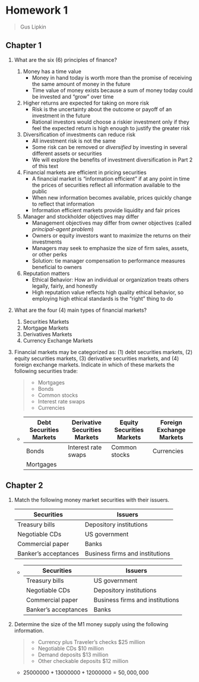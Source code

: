 # Homework 1

> Gus Lipkin

## Chapter 1

1. What are the six (6) principles of finance?

   1. Money has a time value
      - Money in hand today is worth more than the promise of receiving the same amount of money in the future
      - Time value of money exists because a sum of money today could be invested and “grow” over time
   2. Higher returns are expected for taking on more risk
      - Risk is the uncertainty about the outcome or payoff of an investment in the future
      - Rational investors would choose a riskier investment only if they feel the expected return is high enough to justify the greater risk
   3. Diversification of investments can reduce risk
      - All investment risk is not the same
      - Some risk can be removed or *diversified* by investing in several different assets or securities
      - We will explore the benefits of investment diversification in Part 2 of this text
   4. Financial markets are efficient in pricing securities
      - A financial market is “information efficient” if at any point in time the prices of securities reflect all information available to the public
      - When new information becomes available, prices quickly change to reflect that information
      - Information efficient markets provide liquidity and fair prices
   5. Manager and stockholder objectives may differ
      - Management objectives may differ from owner objectives (called *principal-agent problem*)
      - Owners or equity investors want to maximize the returns on their investments
      - Managers may seek to emphasize the size of firm sales, assets, or other perks
      - Solution: tie manager compensation to performance measures beneficial to owners
   6. Reputation matters
      - Ethical Behavior: How an individual or organization treats others legally, fairly, and honestly
      - High reputation value reflects high quality ethical behavior, so employing high ethical standards is the “right” thing to do

2. What are the four (4) main types of financial markets?

   1. Securities Markets
   2. Mortgage Markets
   3. Derivatives Markets
   4. Currency Exchange Markets
   
3. Financial markets may be categorized as: (1) debt securities markets, (2) equity securities markets, (3) derivative securities markets, and (4) foreign exchange markets. Indicate in which of these markets the following securities trade:

   > - Mortgages
   > - Bonds
   > - Common stocks
   > - Interest rate swaps
   > - Currencies

   - | Debt Securities Markets | Derivative Securities Markets | Equity Securities Markets | Foreign Exchange Markets |
     | ----------------------- | ----------------------------- | ------------------------- | ------------------------ |
     | Bonds                   | Interest rate swaps           | Common stocks             | Currencies               |
     | Mortgages               |                               |                           |                          |

## Chapter 2

1. Match the following money market securities with their issuers.

   | Securities           | Issuers                         |
   | -------------------- | ------------------------------- |
   | Treasury bills       | Depository institutions         |
   | Negotiable CDs       | US government                   |
   | Commercial paper     | Banks                           |
   | Banker’s acceptances | Business firms and institutions |

   - | Securities           | Issuers                         |
     | -------------------- | ------------------------------- |
     | Treasury bills       | US government                   |
     | Negotiable CDs       | Depository institutions         |
     | Commercial paper     | Business firms and institutions |
     | Banker’s acceptances | Banks                           |

2. Determine the size of the M1 money supply using the following information. 

    > - Currency plus Traveler’s checks \$25 million 
    > - Negotiable CDs \$10 million 
    > - Demand deposits \$13 million 
    > - Other checkable deposits \$12 million 
    
    - $25000000+13000000+12000000=50,000,000$